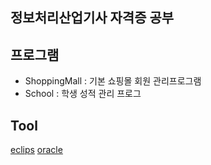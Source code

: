 <h2>정보처리산업기사 자격증 공부</h2>
<h2>프로그램</h2>
<ul>
  <li>ShoppingMall : 기본 쇼핑몰 회원 관리프로그램</li>
  <li>School : 학생 성적 관리 프로그 </li>
</ul>
<h2>Tool</h2>
<a href="https://www.eclipse.org/downloads/">eclips</a>
<a href="https://www.oracle.com/kr/">oracle</a>
 
